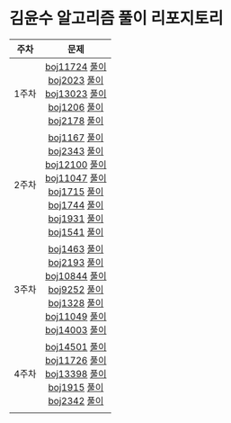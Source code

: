 # 김윤수 알고리즘 풀이 리포지토리
| 주차  | 문제  |
|:---:|:------:|
| 1주차  | [boj11724](https://www.acmicpc.net/problem/11724) [풀이](boj11724.ipynb) <br> [boj2023](https://www.acmicpc.net/problem/2023) [풀이](boj2023.ipynb) <br>  [boj13023](https://www.acmicpc.net/problem/13023) [풀이](boj13023.ipynb) <br>  [boj1206](https://www.acmicpc.net/problem/1260) [풀이](boj1260.ipynb) <br>  [boj2178](https://www.acmicpc.net/problem/2178) [풀이](boj2178.ipynb) <br>  |
| 2주차  |  [boj1167](https://www.acmicpc.net/problem/1167) [풀이](boj1167.ipynb) <br> [boj2343](https://www.acmicpc.net/problem/2343) [풀이](boj2343.ipynb) <br>  [boj12100](https://www.acmicpc.net/problem/12100) [풀이](boj12100.ipynb) <br> [boj11047](https://www.acmicpc.net/problem/11047) [풀이](boj11047.ipynb) <br> [boj1715](https://www.acmicpc.net/problem/1715) [풀이](boj1715.ipynb) <br>  [boj1744](https://www.acmicpc.net/problem/1744) [풀이](boj1744.ipynb) <br>  [boj1931](https://www.acmicpc.net/problem/1931) [풀이](boj1931.ipynb) <br>  [boj1541](https://www.acmicpc.net/problem/1541) [풀이](boj1541.ipynb) <br>   |
| 3주차  |  [boj1463](https://www.acmicpc.net/problem/1463) [풀이](boj1463.ipynb) <br> [boj2193](https://www.acmicpc.net/problem/2193)  [풀이](boj2193.ipynb) <br>[boj10844](https://www.acmicpc.net/problem/10844) [풀이](boj10844.ipynb) <br> [boj9252](https://www.acmicpc.net/problem/9252) [풀이](boj9252.ipynb) <br> [boj1328](https://www.acmicpc.net/problem/1328) [풀이](boj1328.ipynb) <br> [boj11049](https://www.acmicpc.net/problem/11049) [풀이](boj11049.ipynb) <br> [boj14003](https://www.acmicpc.net/problem/14003) [풀이](boj14003.ipynb)  |
| 4주차  | [boj14501](https://www.acmicpc.net/problem/14501) [풀이](boj14501.ipynb) <br> [boj11726](https://www.acmicpc.net/problem/11726) [풀이](boj11726.ipynb) <br> [boj13398](https://www.acmicpc.net/problem/13398) [풀이](boj13398.ipynb) <br> [boj1915](https://www.acmicpc.net/problem/1915) [풀이](boj1915.ipynb) <br> [boj2342](https://www.acmicpc.net/problem/2342) [풀이](boj2342.ipynb) |
|   |   |
 